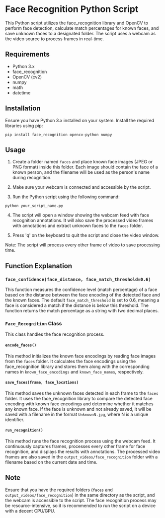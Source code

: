 # Face Recognition Python Script

This Python script utilizes the face_recognition library and OpenCV to perform face detection, calculate match percentages for known faces, and save unknown faces to a designated folder. The script uses a webcam as the video source to process frames in real-time.

## Requirements

- Python 3.x
- face_recognition
- OpenCV (cv2)
- numpy
- math
- datetime

## Installation

Ensure you have Python 3.x installed on your system. Install the required libraries using pip:

```
pip install face_recognition opencv-python numpy
```

## Usage

1. Create a folder named `faces` and place known face images (JPEG or PNG format) inside this folder. Each image should contain the face of a known person, and the filename will be used as the person's name during recognition.

2. Make sure your webcam is connected and accessible by the script.

3. Run the Python script using the following command:

```
python your_script_name.py
```

4. The script will open a window showing the webcam feed with face recognition annotations. It will also save the processed video frames with annotations and extract unknown faces to the `faces` folder.

5. Press 'q' on the keyboard to quit the script and close the video window.

Note: The script will process every other frame of video to save processing time.

## Function Explanation

### `face_confidence(face_distance, face_match_threshold=0.6)`

This function measures the confidence level (match percentage) of a face based on the distance between the face encoding of the detected face and the known faces. The default `face_match_threshold` is set to 0.6, meaning a face is considered a match if the distance is below this threshold. The function returns the match percentage as a string with two decimal places.

### `Face_Recognition` Class

This class handles the face recognition process.

#### `encode_faces()`

This method initializes the known face encodings by reading face images from the `faces` folder. It calculates the face encodings using the face_recognition library and stores them along with the corresponding names in `known_face_encodings` and `known_face_names`, respectively.

#### `save_faces(frame, face_locations)`

This method saves the unknown faces detected in each frame to the `faces` folder. It uses the face_recognition library to compare the detected face encoding with known face encodings and determine whether it matches any known face. If the face is unknown and not already saved, it will be saved with a filename in the format `UnknownN.jpg`, where N is a unique identifier.

#### `run_recognition()`

This method runs the face recognition process using the webcam feed. It continuously captures frames, processes every other frame for face recognition, and displays the results with annotations. The processed video frames are also saved in the `output_videos/face_recognition` folder with a filename based on the current date and time.

## Note

Ensure that you have the required folders (`faces` and `output_videos/face_recognition`) in the same directory as the script, and the webcam is accessible to the script. The face recognition process may be resource-intensive, so it is recommended to run the script on a device with a decent CPU/GPU.
